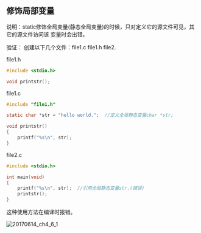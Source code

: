 ## 修饰局部变量

说明：static修饰全局变量(静态全局变量)的时候，只对定义它的源文件可见，其它的源文件访问该
变量时会出错。

验证：
创建以下几个文件：file1.c file1.h file2.

file1.h
```c
#include <stdio.h>

void printstr();
```

file1.c
```c
#include "file1.h"

static char *str = "hello world.";  //定义全局静态变量char *str;

void printstr()
{
    printf("%s\n", str);
}
```

file2.c
```c
#include <stdio.h>

int main(void)
{
    printf("%s\n", str);  //引用全局静态变量str.(错误)
    printstr();
}
```

这种使用方法在编译时报错。

![20170614_ch4_6_1](/handnotes/images/chapter4/20170614_ch4_6_1.png)
